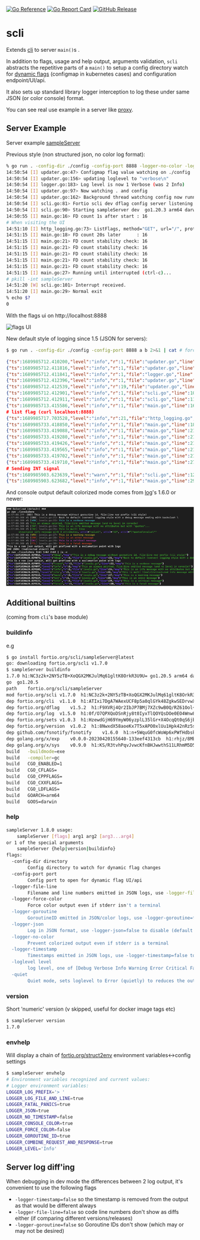 [![Go Reference](https://pkg.go.dev/badge/fortio.org/scli.svg)](https://pkg.go.dev/fortio.org/scli)
[![Go Report Card](https://goreportcard.com/badge/fortio.org/scli)](https://goreportcard.com/report/fortio.org/scli)
[![GitHub Release](https://img.shields.io/github/release/fortio/scli.svg?style=flat)](https://github.com/fortio/scli/releases/)
# scli

Extends [cli](https://github.com/fortio/cli#cli) to server `main()`s .

In addition to flags, usage and help output, arguments validation, `scli` abstracts the repetitive parts of a `main()` to setup a config directory watch for [dynamic flags](https://github.com/fortio/dflag) (configmap in kubernetes cases) and configuration endpoint/UI/api.

It also sets up standard library logger interception to log these under same JSON (or color console) format.

You can see real use example in a server like [proxy](https://github.com/fortio/proxy).

## Server Example

Server example [sampleServer](sampleServer/main.go)

Previous style (non structured json, no color log format):
```bash
% go run . -config-dir ./config -config-port 8888 -logger-no-color -logger-json=false a b
14:50:54 [I] updater.go:47> Configmap flag value watching on ./config
14:50:54 [I] updater.go:156> updating loglevel to "verbose\n"
14:50:54 [I] logger.go:183> Log level is now 1 Verbose (was 2 Info)
14:50:54 [I] updater.go:97> Now watching . and config
14:50:54 [I] updater.go:162> Background thread watching config now running
14:50:54 [I] scli.go:81> Fortio scli dev dflag config server listening on [::]:8888
14:50:54 [I] scli.go:90> Starting sampleServer dev  go1.20.3 arm64 darwin
14:50:55 [I] main.go:16> FD count 1s after start : 16
# When visiting the UI
14:51:10 [I] http_logging.go:73> ListFlags, method="GET", url="/", proto="HTTP/1.1", remote_addr="[::1]:59034",
14:51:15 [I] main.go:18> FD count 20s later      : 16
14:51:15 [I] main.go:21> FD count stability check: 16
14:51:15 [I] main.go:21> FD count stability check: 16
14:51:15 [I] main.go:21> FD count stability check: 16
14:51:15 [I] main.go:21> FD count stability check: 16
14:51:15 [I] main.go:21> FD count stability check: 16
14:51:15 [I] main.go:27> Running until interrupted (ctrl-c)...
# pkill -int sampleServer
14:51:20 [W] scli.go:101> Interrupt received.
14:51:20 [I] main.go:29> Normal exit
% echo $?
0
```

With the flags ui on http://localhost:8888

<img width="716" alt="flags UI" src="https://user-images.githubusercontent.com/3664595/219904547-368a024e-1d6a-4301-a7a9-8882e37f5a90.png">

New default style of logging since 1.5 (JSON for servers):
```bash
$ go run . -config-dir ./config -config-port 8888 a b 2>&1 | cat # forces no color because stderr isn't a terminal
```
```json
{"ts":1689985712.410200,"level":"info","r":1,"file":"updater.go","line":47,"msg":"Configmap flag value watching on ./config"}
{"ts":1689985712.411816,"level":"info","r":1,"file":"updater.go","line":156,"msg":"updating loglevel to \"verbose\\n\""}
{"ts":1689985712.411841,"level":"info","r":1,"file":"logger.go","line":245,"msg":"Log level is now 1 Verbose (was 2 Info)"}
{"ts":1689985712.412396,"level":"info","r":1,"file":"updater.go","line":97,"msg":"Now watching . and config"}
{"ts":1689985712.412539,"level":"info","r":19,"file":"updater.go","line":162,"msg":"Background thread watching config now running"}
{"ts":1689985712.412901,"level":"info","r":1,"file":"scli.go","line":104,"msg":"Fortio scli dev dflag config server listening on [::]:8888"}
{"ts":1689985712.412911,"level":"info","r":1,"file":"scli.go","line":113,"msg":"Starting sampleServer dev  go1.20.6 arm64 darwin"}
{"ts":1689985713.415586,"level":"info","r":1,"file":"main.go","line":16,"msg":"FD count 1s after start : 14"}
# list flag (curl localhost:8888)
{"ts":1689985717.703528,"level":"info","r":21,"file":"http_logging.go","line":73,"msg":"ListFlags","method":"GET","url":"/","proto":"HTTP/1.1","remote_addr":"127.0.0.1:57975","host":"localhost:8888","header.x-forwarded-proto":"","header.x-forwarded-for":"","user-agent":"curl/8.0.1","header.User-Agent":"curl/8.0.1","header.Accept":"*/*"}
{"ts":1689985733.418850,"level":"info","r":1,"file":"main.go","line":18,"msg":"FD count 20s later      : 14"}
{"ts":1689985733.419088,"level":"info","r":1,"file":"main.go","line":21,"msg":"FD count stability check: 14"}
{"ts":1689985733.419280,"level":"info","r":1,"file":"main.go","line":21,"msg":"FD count stability check: 14"}
{"ts":1689985733.419426,"level":"info","r":1,"file":"main.go","line":21,"msg":"FD count stability check: 14"}
{"ts":1689985733.419565,"level":"info","r":1,"file":"main.go","line":21,"msg":"FD count stability check: 14"}
{"ts":1689985733.419702,"level":"info","r":1,"file":"main.go","line":21,"msg":"FD count stability check: 14"}
{"ts":1689985733.419710,"level":"info","r":1,"file":"main.go","line":27,"msg":"Running until interrupted (ctrl-c)..."}
# Sending INT signal
{"ts":1689985903.623639,"level":"warn","r":1,"file":"scli.go","line":124,"msg":"Interrupt received."}
{"ts":1689985903.623682,"level":"info","r":1,"file":"main.go","line":29,"msg":"Normal exit"}
```

And console output default colorized mode comes from [log](https://github.com/fortio/log#log)'s 1.6.0 or newer:

![Color example](https://github.com/fortio/log/blob/main/color.png)

## Additional builtins
(coming from `cli`'s base module)

### buildinfo

e.g

```bash
$ go install fortio.org/scli/sampleServer@latest
go: downloading fortio.org/scli v1.7.0
$ sampleServer buildinfo
1.7.0 h1:NC3z2k+2NY5zTB+XoQGX2MKJulMq61gltK8OrkR3U9U= go1.20.5 arm64 darwin
go	go1.20.5
path	fortio.org/scli/sampleServer
mod	fortio.org/scli	v1.7.0	h1:NC3z2k+2NY5zTB+XoQGX2MKJulMq61gltK8OrkR3U9U=
dep	fortio.org/cli	v1.1.0	h1:ATIxi7DgA7WAexUCF8p5a0qlGYk48ZgkwSEDrvwXeN4=
dep	fortio.org/dflag	v1.5.2	h1:F9XVRj4Qr2IbJP7BMj7XZc9wB0Q/RZ61Ool+4YPVad8=
dep	fortio.org/log	v1.5.0	h1:0f/O7QPXQoDSnRjy8t0IyxTlQOYQsDOe0EO4Wnw8yCA=
dep	fortio.org/sets	v1.0.3	h1:HzewdGjH69YmyW06yzplL35lGr+X4OcqQt0qS6jbaO4=
dep	fortio.org/version	v1.0.2	h1:8NwxdX58aoeKx7T5xAPO0xlUu1Hpk42nRz5s6e6eKZ0=
dep	github.com/fsnotify/fsnotify	v1.6.0	h1:n+5WquG0fcWoWp6xPWfHdbskMCQaFnG6PfBrh1Ky4HY=
dep	golang.org/x/exp	v0.0.0-20230420155640-133eef4313cb	h1:rhjz/8Mbfa8xROFiH+MQphmAmgqRM0bOMnytznhWEXk=
dep	golang.org/x/sys	v0.9.0	h1:KS/R3tvhPqvJvwcKfnBHJwwthS11LRhmM5D59eEXa0s=
build	-buildmode=exe
build	-compiler=gc
build	CGO_ENABLED=1
build	CGO_CFLAGS=
build	CGO_CPPFLAGS=
build	CGO_CXXFLAGS=
build	CGO_LDFLAGS=
build	GOARCH=arm64
build	GOOS=darwin
```

### help
```bash
sampleServer 1.8.0 usage:
	sampleServer [flags] arg1 arg2 [arg3...arg4]
or 1 of the special arguments
	sampleServer {help|version|buildinfo}
flags:
  -config-dir directory
    	Config directory to watch for dynamic flag changes
  -config-port port
    	Config port to open for dynamic flag UI/api
  -logger-file-line
    	Filename and line numbers emitted in JSON logs, use -logger-file-line=false to disable (default true)
  -logger-force-color
    	Force color output even if stderr isn't a terminal
  -logger-goroutine
    	GoroutineID emitted in JSON/color logs, use -logger-goroutine=false to disable (default true)
  -logger-json
    	Log in JSON format, use -logger-json=false to disable (default true)
  -logger-no-color
    	Prevent colorized output even if stderr is a terminal
  -logger-timestamp
    	Timestamps emitted in JSON logs, use -logger-timestamp=false to disable (default true)
  -loglevel level
    	log level, one of [Debug Verbose Info Warning Error Critical Fatal] (default Info)
  -quiet
    	Quiet mode, sets loglevel to Error (quietly) to reduces the output
```

### version
Short 'numeric' version (v skipped, useful for docker image tags etc)
```bash
$ sampleServer version
1.7.0
```

### envhelp
Will display a chain of [fortio.org/struct2env](https://github.com/fortio/struct2env) environment variables<->config settings

```bash
$ sampleServer envhelp
# Environment variables recognized and current values:
# Logger environment variables:
LOGGER_LOG_PREFIX='> '
LOGGER_LOG_FILE_AND_LINE=true
LOGGER_FATAL_PANICS=true
LOGGER_JSON=true
LOGGER_NO_TIMESTAMP=false
LOGGER_CONSOLE_COLOR=true
LOGGER_FORCE_COLOR=false
LOGGER_GOROUTINE_ID=true
LOGGER_COMBINE_REQUEST_AND_RESPONSE=true
LOGGER_LEVEL='Info'
```

## Server log diff'ing

When debugging in dev mode the differences between 2 log output, it's convenient to use the following flags

- `-logger-timestamp=false` so the timestamp is removed from the output as that would be different always
- `-logger-file-line=false` so code line numbers don't show as diffs either (if comparing different versions/releases)
- `-logger-goroutine=false` so Goroutine IDs don't show (which may or may not be desired)

